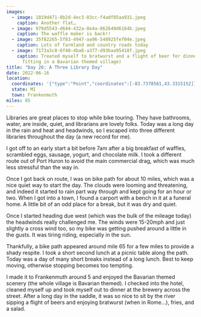 ```yaml
---
images:
  - image: 1819d471-0b2d-4ec3-83cc-f4adf05aa931.jpeg
    caption: Another flat…
  - image: 979d5543-d644-432a-8e4a-862649d6164b.jpeg
    caption: The waffle maker is back!!
  - image: 35f82265-5f83-4947-aa96-548925fef04e.jpeg
    caption: Lots of farmland and country roads today
  - image: 7173a3c8-6f40-4ba6-a377-d93baa95418f.jpeg
    caption: Treated myself to bratwurst and a flight of beer for dinner (only
      fitting in a Bavarian themed village)
title: "Day 26: A Three Library Day"
date: 2022-06-16
location:
  coordinates: '{"type":"Point","coordinates":[-83.7378561,43.3315152]}'
  state: MI
  town: Frankenmuth
miles: 85
---
```

Libraries are great places to stop while bike touring. They have bathrooms, water, are inside, quiet, and librarians are lovely folks. Today was a long day in the rain and heat and headwinds, so I escaped into three different libraries throughout the day (a new record for me). 

I got off to an early start a bit before 7am after a big breakfast of waffles, scrambled eggs, sausage, yogurt, and chocolate milk. I took a different route out of Port Huron to avoid the main commercial drag, which was much less stressful than the way in. 

Once I got back on route, I was on bike path for about 10 miles, which was a nice quiet way to start the day. The clouds were looming and threatening, and indeed it started to rain part way through and kept going for an hour or two. When I got into a town, I found a carport with a bench in it at a funeral home. A little bit of an odd place for a break, but it was dry and quiet. 

Once I started heading due west (which was the bulk of the mileage today) the headwinds really challenged me. The winds were 15-20mph and just slightly a cross wind too, so my bike was getting pushed around a little in the gusts. It was tiring riding, especially in the sun. 

Thankfully, a bike path appeared around mile 65 for a few miles to provide a shady respite. I took a short second lunch at a picnic table along the path. Today was a day of many short breaks instead of a long lunch. Best to keep moving, otherwise stopping becomes too tempting. 

I made it to Frankenmuth around 5 and enjoyed the Bavarian themed scenery (the whole village is Bavarian themed). I checked into the hotel, cleaned myself up and took myself out to dinner at the brewery across the street. After a long day in the saddle, it was so nice to sit by the river sipping a flight of beers and enjoying bratwurst (when in Rome…), fries, and a salad. 